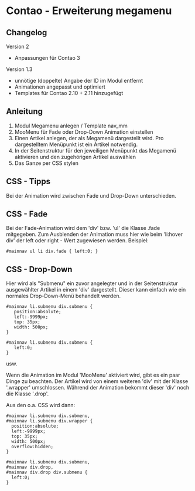 Contao - Erweiterung megamenu
=============================

Changelog
---------
Version 2
 * Anpassungen für Contao 3

Version 1.3
 * unnötige (doppelte) Angabe der ID im Modul entfernt
 * Animationen angepasst und optimiert
 * Templates für Contao 2.10 + 2.11 hinzugefügt


Anleitung
---------

1. Modul Megamenu anlegen / Template nav_mm
2. MooMenu für Fade oder Drop-Down Animation einstellen
3. Einen Artikel anlegen, der als Megamenü dargestellt wird. Pro dargestelltem Menüpunkt ist ein Artikel notwendig.
4. In der Seitenstruktur für den jeweiligen Menüpunkt das Megamenü aktivieren und den zugehörigen Artikel auswählen
5. Das Ganze per CSS stylen

CSS - Tipps
-----------
Bei der Animation wird zwischen Fade und Drop-Down unterschieden.


CSS - Fade
-----------

Bei der Fade-Animation wird dem 'div' bzw. 'ul' die Klasse .fade mitgegeben. Zum Ausblenden der Animation muss hier
wie beim 'li:hover div' der left oder right - Wert zugewiesen werden. Beispiel:

    #mainnav ul li div.fade { left:0; }

CSS - Drop-Down
---------------

Hier wird als "Submenu" ein zuvor angelegter und in der Seitenstruktur ausgewählter Artikel in einem 'div' dargestellt.
Dieser kann einfach wie ein normales Drop-Down-Menü behandelt werden.

    #mainnav li.submenu div.submenu {
       position:absolute;
       left:-9999px;
       top: 35px;
       width: 500px;
    }

    #mainnav li.submenu div.submenu {
       left:0;
    }

usw.

Wenn die Animation im Modul 'MooMenu' aktiviert wird, gibt es ein paar Dinge zu beachten.
Der Artikel wird von einem weiteren 'div' mit der Klasse '.wrapper' umschlossen. Während der Animation
bekommt dieser 'div' noch die Klasse '.drop'.

Aus den o.a. CSS wird dann:

    #mainnav li.submenu div.submenu,
    #mainnav li.submenu div.wrapper {
      position:absolute;
      left:-9999px;
      top: 35px;
      width: 500px;
      overflow:hidden;
    }

    #mainnav li.submenu div.submenu,
    #mainnav div.drop,
    #mainnav div.drop div.submenu {
      left:0;
    }

